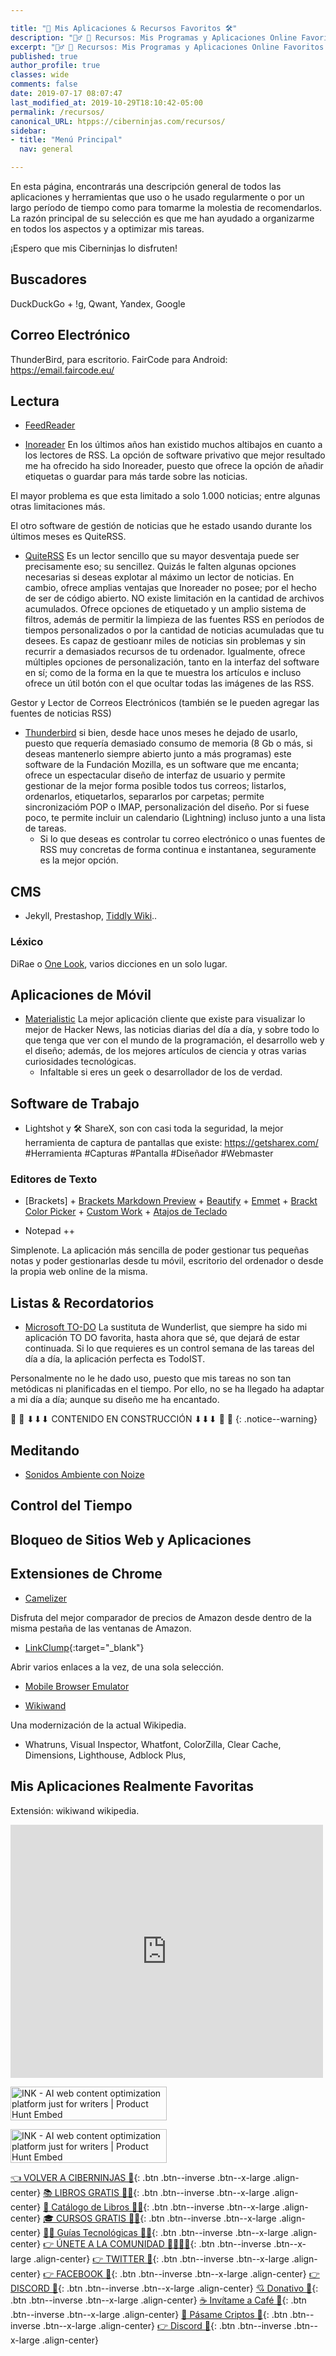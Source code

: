 ```yaml
---

title: "🌟 Mis Aplicaciones & Recursos Favoritos 🛠"
description: "👷‍♂️ 🔨 Recursos: Mis Programas y Aplicaciones Online Favoritos ⭐ La caja de mis herramientas preferidas para el desarrollo web y trabajo personal de todo Internet."
excerpt: "👷‍♂️ 🔨 Recursos: Mis Programas y Aplicaciones Online Favoritos ⭐ La caja de mis herramientas preferidas para el desarrollo web y trabajo personal de todo Internet."
published: true
author_profile: true
classes: wide
comments: false
date: 2019-07-17 08:07:47
last_modified_at: 2019-10-29T18:10:42-05:00
permalink: /recursos/
canonical_URL: htpps://ciberninjas.com/recursos/
sidebar:
- title: "Menú Principal"
  nav: general

---
```

<!-- AGREGAR CAPTURAS DE PANTALLA A LOS DIFERENTES SOFTWARE -->
En esta página, encontrarás una descripción general de todos las aplicaciones y herramientas que uso o he usado regularmente o por un largo período de tiempo como para tomarme la molestia de recomendarlos. La razón principal de su selección es que me han ayudado a organizarme en todos los aspectos y a optimizar mis tareas.
<!-- los mejroes recopilatorios del mundo: https://www.prototypr.io/ >>> Revisar su Blog , https://devawesome.lusaxweb.net/, -->
¡Espero que mis Ciberninjas lo disfruten!

## Buscadores

DuckDuckGo + !g, Qwant, Yandex, Google

## Correo Electrónico

ThunderBird, para escritorio. FairCode para Android: https://email.faircode.eu/

## Lectura

* [FeedReader](http://www.feedreader.com/)

* [Inoreader](https://www.inoreader.com "Mejor Aplicación Lectora de Fuentes de RSS")
  En los últimos años han existido muchos altibajos en cuanto a los lectores de RSS. La opción de software privativo que mejor resultado me ha ofrecido ha sido Inoreader, puesto que ofrece la opción de añadir etiquetas o guardar para más tarde sobre las noticias.
    
El mayor problema es que esta limitado a solo 1.000 noticias; entre algunas otras limitaciones más.

El otro software de gestión de noticias que he estado usando durante los últimos meses es QuiteRSS.

* [QuiteRSS](https://quiterss.org/) Es un lector sencillo que su mayor desventaja puede ser precisamente eso; su sencillez. Quizás le falten algunas opciones necesarias si deseas explotar al máximo un lector de noticias. En cambio, ofrece amplias ventajas que Inoreader no posee; por el hecho de ser de código abierto. NO existe limitación en la cantidad de archivos acumulados. Ofrece opciones de etiquetado y un amplio sistema de filtros, además de permitir la limpieza de las fuentes RSS en períodos de tiempos personalizados o por la cantidad de noticias acumuladas que tu desees. Es capaz de gestioanr miles de noticias sin problemas y sin recurrir a demasiados recursos de tu ordenador. Igualmente, ofrece múltiples opciones de personalización, tanto en la interfaz del software en sí; como de la forma en la que te muestra los artículos e incluso ofrece un útil botón con el que ocultar todas las imágenes de las RSS.

Gestor y Lector de Correos Electrónicos (también se le pueden agregar las fuentes de noticias RSS)
* [Thunderbird](https://support.mozilla.org/en-US/kb/how-subscribe-news-feeds-and-blogs) si bien, desde hace unos meses he dejado de usarlo, puesto que requería demasiado consumo de memoria (8 Gb o más, si deseas mantenerlo siempre abierto junto a más programas) este software de la Fundación Mozilla, es un software que me encanta; ofrece un espectacular diseño de interfaz de usuario y permite gestionar de la mejor forma posible todos tus correos; listarlos, ordenarlos, etiquetarlos, separarlos por carpetas; permite sincronizacióm POP o IMAP, personalización del diseño. Por si fuese poco, te permite incluir un calendario (Lightning) incluso junto a una lista de tareas.
    - Si lo que deseas es controlar tu correo electrónico o unas fuentes de RSS muy concretas de forma continua e instantanea, seguramente es la mejor opción.

## CMS

* Jekyll, Prestashop, [Tiddly Wiki](https://tiddlywiki.com/)..

### Léxico

DiRae o [One Look](https://www.onelook.com/index.php), varios dicciones en un solo lugar.

## Aplicaciones de Móvil

* [Materialistic](https://play.google.com/store/apps/details?id=io.github.hidroh.materialistic&hl=en)
    La mejor aplicación cliente que existe para visualizar lo mejor de Hacker News, las noticias diarias del día a día, y sobre todo lo que tenga que ver con el mundo de la programación, el desarrollo web y el diseño; además, de los mejores artículos de ciencia y otras varias curiosidades tecnológicas.
    - Infaltable si eres un geek o desarrollador de los de verdad.

## Software de Trabajo

* Lightshot y 🛠 ShareX, son con casi toda la seguridad, la mejor herramienta de captura de pantallas que existe: https://getsharex.com/ #Herramienta #Capturas #Pantalla #Diseñador #Webmaster

### Editores de Texto

* [Brackets] + [Brackets Markdown Preview](https://bitbucket.org/begue/brackets-markdown-preview/src/master) + [Beautify](https://github.com/brackets-beautify/brackets-beautify#brackets-beautify) + [Emmet](https://emmet.io) + [Brackt Color Picker](https://github.com/mikailcolak/brackets-color-picker) + [Custom Work](https://github.com/alessandrio/custom-work-for-brackets) + [Atajos de Teclado](https://lisacatalano.github.io/brackets_course/pc.html)

* Notepad ++

Simplenote. La aplicación más sencilla de poder gestionar tus pequeñas notas y poder gestionarlas desde tu móvil, escritorio del ordenador o desde la propia web online de la misma.

## Listas & Recordatorios

* [Microsoft TO-DO]() La sustituta de Wunderlist, que siempre ha sido mi aplicación TO DO favorita, hasta ahora que sé, que dejará de estar continuada. Si lo que requieres es un control semana de las tareas del día a día, la aplicación perfecta es TodoIST. 

Personalmente no le he dado uso, puesto que mis tareas no son tan metódicas ni planificadas en el tiempo. Por ello, no se ha llegado ha adaptar a mi día a día; aunque su diseño me ha encantado. 

🚨 🚧 ⬇⬇⬇ CONTENIDO EN CONSTRUCCIÓN ⬇⬇⬇ 🚧 🚨
{: .notice--warning}

## Meditando

* [Sonidos Ambiente con Noize](https://noize.ml/)

## Control del Tiempo

## Bloqueo de Sitios Web y Aplicaciones

## Extensiones de Chrome

* [Camelizer](https://chrome.google.com/webstore/detail/the-camelizer/ghnomdcacenbmilgjigehppbamfndblo)

Disfruta del mejor comparador de precios de Amazon desde dentro de la misma pestaña de las ventanas de Amazon.

* [LinkClump](https://chrome.google.com/webstore/detail/linkclump/lfpjkncokllnfokkgpkobnkbkmelfefj){:target="_blank"}

Abrir varios enlaces a la vez, de una sola selección.

* [Mobile Browser Emulator](http://tools.diorama.ch/mbe_en.html)
<!-- Como anotar absolutamente todo: https://beepb00p.xyz/annotating.html -->

* [Wikiwand](https://chrome.google.com/webstore/detail/wikiwand-wikipedia-modern/emffkefkbkpkgpdeeooapgaicgmcbolj?hl=es)

Una modernización de la actual Wikipedia.

* Whatruns, Visual Inspector, Whatfont, ColorZilla, Clear Cache, Dimensions, Lighthouse, Adblock Plus, 

## Mis Aplicaciones Realmente Favoritas

Extensión: wikiwand wikipedia.

<iframe style="border: none;" src="https://cards.producthunt.com/cards/posts/169533?v=1" width="500" height="405" frameborder="0" scrolling="no" allowfullscreen></iframe>

<a href="https://www.producthunt.com/posts/ink-1c962f43-e6e2-4291-942f-6090712bf2b6?utm_source=badge-top-post-badge&utm_medium=badge&utm_souce=badge-ink-1c962f43-e6e2-4291-942f-6090712bf2b6" target="_blank"><img src="https://api.producthunt.com/widgets/embed-image/v1/top-post-badge.svg?post_id=169533&theme=light&period=daily" alt="INK - AI web content optimization platform just for writers | Product Hunt Embed" style="width: 250px; height: 54px;" width="250px" height="54px" /></a>

<a href="https://www.producthunt.com/posts/ink-1c962f43-e6e2-4291-942f-6090712bf2b6?utm_source=badge-top-post-badge&utm_medium=badge&utm_souce=badge-ink-1c962f43-e6e2-4291-942f-6090712bf2b6" target="_blank"><img src="https://api.producthunt.com/widgets/embed-image/v1/top-post-badge.svg?post_id=169533&theme=light&period=weekly" alt="INK - AI web content optimization platform just for writers | Product Hunt Embed" style="width: 250px; height: 54px;" width="250px" height="54px" /></a>

[👈 VOLVER A CIBERNINJAS 🏡](/){: .btn .btn--inverse .btn--x-large .align-center}
[📚 LIBROS GRATIS 🕵️‍♂️](/biblioteca-de-programacion-y-tecnologia/#page-title){: .btn .btn--inverse .btn--x-large .align-center}
[🛒 Catálogo de Libros 👨‍💻](/libros/#page-title){: .btn .btn--inverse .btn--x-large .align-center}
[🎓 CURSOS GRATIS 👨‍🏫](/cursos-tecnologia/#page-title){: .btn .btn--inverse .btn--x-large .align-center}
[👨‍💻 Guías Tecnológicas 👩‍💻](/guias/#page-title){: .btn .btn--inverse .btn--x-large .align-center}
[👉 ÚNETE A LA COMUNIDAD 👨‍👨‍👦‍👦](https://kutt.it/comunidad){: .btn .btn--inverse .btn--x-large .align-center}
[👉 TWITTER 🐤](https://kutt.it/ciberninjast){: .btn .btn--inverse .btn--x-large .align-center}
[👉 FACEBOOK 📘](https://kutt.it/cibercursos){: .btn .btn--inverse .btn--x-large .align-center}
[👉 DISCORD 💭](https://kutt.it/ciberninjas_discord){: .btn .btn--inverse .btn--x-large .align-center}
[💘 Donativo 🥰](https://kutt.it/donativo){: .btn .btn--inverse .btn--x-large .align-center}
[☕ Invítame a Café 👏](https://kutt.it/Cafe){: .btn .btn--inverse .btn--x-large .align-center}
[🎁 Pásame Criptos 🤘](https://kutt.it/ciberninjas_discord){: .btn .btn--inverse .btn--x-large .align-center}
[👉 Discord 💭](https://kutt.it/ciberninjas_discord){: .btn .btn--inverse .btn--x-large .align-center}